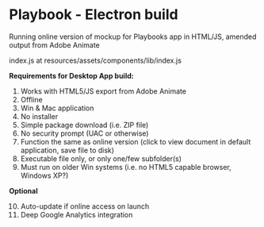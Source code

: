 # Playbook - Electron build

Running online version of mockup for Playbooks app in HTML/JS, amended output from Adobe Animate

index.js at resources/assets/components/lib/index.js

**Requirements for Desktop App build:**
1. Works with HTML5/JS export from Adobe Animate
2. Offline
3. Win & Mac application
4. No installer
5. Simple package download (i.e. ZIP file)
6. No security prompt (UAC or otherwise)
7. Function the same as online version (click to view document in default application, save file to disk)
8. Executable file only, or only one/few subfolder(s)
9. Must run on older Win systems (i.e. no HTML5 capable browser, Windows XP?)

**Optional**

10. Auto-update if online access on launch
11. Deep Google Analytics integration
